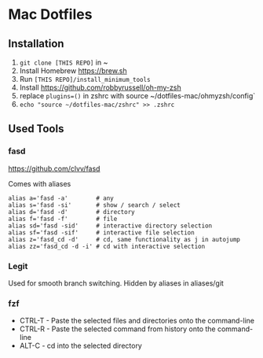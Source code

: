 # Mac Dotfiles

## Installation

1. `git clone [THIS REPO]` in ~
2. Install Homebrew https://brew.sh
3. Run `[THIS REPO]/install_minimum_tools`
4. Install https://github.com/robbyrussell/oh-my-zsh
5. replace `plugins=()` in zshrc with source ~/dotfiles-mac/ohmyzsh/config`
6. `echo "source ~/dotfiles-mac/zshrc" >> .zshrc`

## Used Tools

### fasd

https://github.com/clvv/fasd

Comes with aliases
```
alias a='fasd -a'        # any
alias s='fasd -si'       # show / search / select
alias d='fasd -d'        # directory
alias f='fasd -f'        # file
alias sd='fasd -sid'     # interactive directory selection
alias sf='fasd -sif'     # interactive file selection
alias z='fasd_cd -d'     # cd, same functionality as j in autojump
alias zz='fasd_cd -d -i' # cd with interactive selection
```

### Legit

Used for smooth branch switching. Hidden by aliases in aliases/git


### fzf

* CTRL-T - Paste the selected files and directories onto the command-line
* CTRL-R - Paste the selected command from history onto the command-line
* ALT-C - cd into the selected directory
